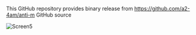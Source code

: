 This GitHub repository provides binary release from https://github.com/a2-4am/anti-m GitHub source

![Screen5](https://github.com/user-attachments/assets/e1bef742-da7f-415e-896c-d8e6672e7484)
